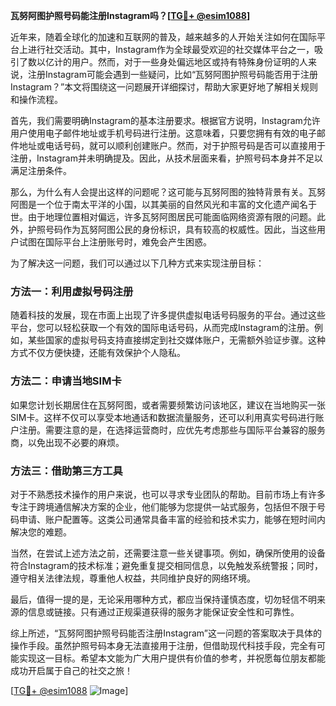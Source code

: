 **瓦努阿图护照号码能注册Instagram吗？[[TG💪+ @esim1088](https://t.me/s/esim1088)]**

近年来，随着全球化的加速和互联网的普及，越来越多的人开始关注如何在国际平台上进行社交活动。其中，Instagram作为全球最受欢迎的社交媒体平台之一，吸引了数以亿计的用户。然而，对于一些身处偏远地区或持有特殊身份证明的人来说，注册Instagram可能会遇到一些疑问，比如“瓦努阿图护照号码能否用于注册Instagram？”本文将围绕这一问题展开详细探讨，帮助大家更好地了解相关规则和操作流程。

首先，我们需要明确Instagram的基本注册要求。根据官方说明，Instagram允许用户使用电子邮件地址或手机号码进行注册。这意味着，只要您拥有有效的电子邮件地址或电话号码，就可以顺利创建账户。然而，对于护照号码是否可以直接用于注册，Instagram并未明确提及。因此，从技术层面来看，护照号码本身并不足以满足注册条件。

那么，为什么有人会提出这样的问题呢？这可能与瓦努阿图的独特背景有关。瓦努阿图是一个位于南太平洋的小国，以其美丽的自然风光和丰富的文化遗产闻名于世。由于地理位置相对偏远，许多瓦努阿图居民可能面临网络资源有限的问题。此外，护照号码作为瓦努阿图公民的身份标识，具有较高的权威性。因此，当这些用户试图在国际平台上注册账号时，难免会产生困惑。

为了解决这一问题，我们可以通过以下几种方式来实现注册目标：

### 方法一：利用虚拟号码注册

随着科技的发展，现在市面上出现了许多提供虚拟电话号码服务的平台。通过这些平台，您可以轻松获取一个有效的国际电话号码，从而完成Instagram的注册。例如，某些国家的虚拟号码支持直接绑定到社交媒体账户，无需额外验证步骤。这种方式不仅方便快捷，还能有效保护个人隐私。

### 方法二：申请当地SIM卡

如果您计划长期居住在瓦努阿图，或者需要频繁访问该地区，建议在当地购买一张SIM卡。这样不仅可以享受本地通话和数据流量服务，还可以利用真实号码进行账户注册。需要注意的是，在选择运营商时，应优先考虑那些与国际平台兼容的服务商，以免出现不必要的麻烦。

### 方法三：借助第三方工具

对于不熟悉技术操作的用户来说，也可以寻求专业团队的帮助。目前市场上有许多专注于跨境通信解决方案的企业，他们能够为您提供一站式服务，包括但不限于号码申请、账户配置等。这类公司通常具备丰富的经验和技术实力，能够在短时间内解决您的难题。

当然，在尝试上述方法之前，还需要注意一些关键事项。例如，确保所使用的设备符合Instagram的技术标准；避免重复提交相同信息，以免触发系统警报；同时，遵守相关法律法规，尊重他人权益，共同维护良好的网络环境。

最后，值得一提的是，无论采用哪种方式，都应当保持谨慎态度，切勿轻信不明来源的信息或链接。只有通过正规渠道获得的服务才能保证安全性和可靠性。

综上所述，“瓦努阿图护照号码能否注册Instagram”这一问题的答案取决于具体的操作手段。虽然护照号码本身无法直接用于注册，但借助现代科技手段，完全有可能实现这一目标。希望本文能为广大用户提供有价值的参考，并祝愿每位朋友都能成功开启属于自己的社交之旅！

[[TG💪+ @esim1088](https://t.me/s/esim1088) ![Image](https://i.postimg.cc/4NQfJmqS/Snipaste-2025-05-13-00-14-12.png)]